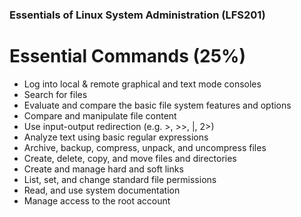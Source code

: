 ### Essentials of Linux System Administration (LFS201)

# Essential Commands (25%)

- Log into local & remote graphical and text mode consoles
- Search for files
- Evaluate and compare the basic file system features and options
- Compare and manipulate file content
- Use input-output redirection (e.g. >, >>, |, 2>)
- Analyze text using basic regular expressions
- Archive, backup, compress, unpack, and uncompress files
- Create, delete, copy, and move files and directories
- Create and manage hard and soft links
- List, set, and change standard file permissions
- Read, and use system documentation
- Manage access to the root account
